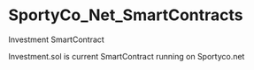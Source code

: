 # SportyCo_Net_SmartContracts
Investment SmartContract


Investment.sol is current SmartContract running on Sportyco.net
